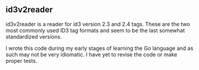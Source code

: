 id3v2reader
-----------

id3v2reader is a reader for id3 version 2.3 and 2.4 tags. These are the two most commonly
used ID3 tag formats and seem to be the last somewhat standardized versions.

I wrote this code during my early stages of learning the Go language and as such
may not be very idiomatic. I have yet to revise the code or make proper tests.

